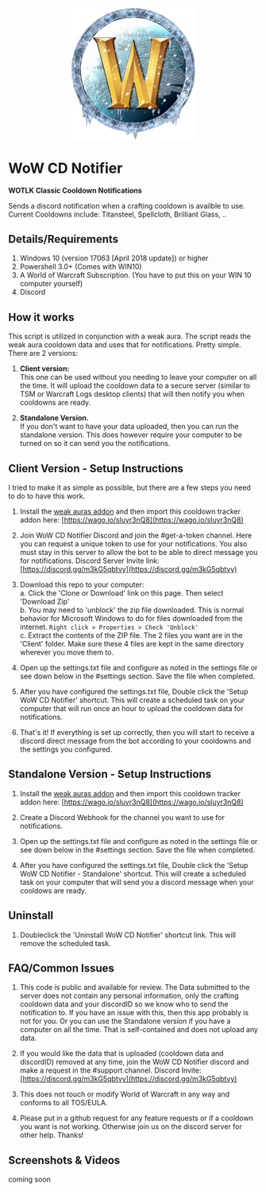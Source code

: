 <p align="center">
<img align="center" src="https://raw.githubusercontent.com/ninthwalker/WoWCDNotifier/main/img/wotlk_icon.png" width="250">

# WoW CD Notifier
**WOTLK Classic Cooldown Notifications**  </p>

Sends a discord notification when a crafting cooldown is availble to use.  
Current Cooldowns include: Titansteel, Spellcloth, Brilliant Glass, ..  

## Details/Requirements
1. Windows 10 (version 17063 [April 2018 update]) or higher
2. Powershell 3.0+ (Comes with WIN10)
3. A World of Warcraft Subscription. (You have to put this on your WIN 10 computer yourself)
4. Discord

## How it works
This script is utilized in conjunction with a weak aura. The script reads the weak aura cooldown data and uses that for notifications. Pretty simple.
There are 2 versions:  

1. **Client version:**  
This one can be used without you needing to leave your computer on all the time. It will upload the cooldown data to a secure server (similar to TSM or Warcraft Logs desktop clients) that will then notify you when cooldowns are ready.  

2. **Standalone Version.**  
If you don't want to have your data uploaded, then you can run the standalone version. This does however require your computer to be turned on so it can send you the notifications.

## Client Version - Setup Instructions  

I tried to make it as simple as possible, but there are a few steps you need to do to have this work.  

1. Install the [weak auras addon](https://www.curseforge.com/wow/addons/weakauras-2) and then import this cooldown tracker addon here: [https://wago.io/sluyr3nQ8](https://wago.io/sluyr3nQ8)  

2. Join WoW CD Notifier Discord and join the #get-a-token channel. Here you can request a unique token to use for your notifications. You also must stay in this server to allow the bot to be able to direct message you for notifications.
Discord Server Invite link: [https://discord.gg/m3kG5qbtvy](https://discord.gg/m3kG5qbtvy)   

3. Download this repo to your computer:  
  a. Click the 'Clone or Download' link on this page. Then select 'Download Zip'  
  b. You may need to 'unblock' the zip file downloaded. This is normal behavior for Microsoft Windows to do for files downloaded from the internet. `Right click > Properties > Check 'Unblock'`  
  c. Extract the contents of the ZIP file. The 2 files you want are in the 'Client' folder. Make sure these 4 files are kept in the same directory wherever you move them to.  

4. Open up the settings.txt file and configure as noted in the settings file or see down below in the #settings section. Save the file when completed.  

5. After you have configured the settings.txt file, Double click the 'Setup WoW CD Notifier' shortcut. This will create a scheduled task on your computer that will run once an hour to upload the cooldown data for notifications.  

6. That's it! If everything is set up correctly, then you will start to receive a discord direct message from the bot according to your cooldowns and the settings you configured.

## Standalone Version - Setup Instructions  

1. Install the [weak auras addon](https://www.curseforge.com/wow/addons/weakauras-2) and then import this cooldown tracker addon here: [https://wago.io/sluyr3nQ8](https://wago.io/sluyr3nQ8)  

2. Create a Discord Webhook for the channel you want to use for notifications.  

3. Open up the settings.txt file and configure as noted in the settings file or see down below in the #settings section. Save the file when completed.  

5. After you have configured the settings.txt file, Double click the 'Setup WoW CD Notifier - Standalone' shortcut. This will create a scheduled task on your computer that will send you a discord message when your cooldows are ready.  

## Uninstall  

1. Doubleclick the 'Uninstall WoW CD Notifier' shortcut link. This will remove the scheduled task.


## FAQ/Common Issues  

1. This code is public and available for review. The Data submitted to the server does not contain any personal information, only the crafting cooldown data and your discordID so we know who to send the notification to. If you have an issue with this, then this app probably is not for you. Or you can use the Standalone version if you have a computer on all the time. That is self-contained and does not upload any data.  

2. If you would like the data that is uploaded (cooldown data and discordID) removed at any time, join the WoW CD Notifier discord and make a request in the #support channel. Discord Invite: [https://discord.gg/m3kG5qbtvy](https://discord.gg/m3kG5qbtvy)  
 
3. This does not touch or modify World of Warcraft in any way and conforms to all TOS/EULA.  

4. Please put in a github request for any feature requests or if a cooldown you want is not working. Otherwise join us on the discord server for other help. Thanks!

## Screenshots & Videos  
coming soon
